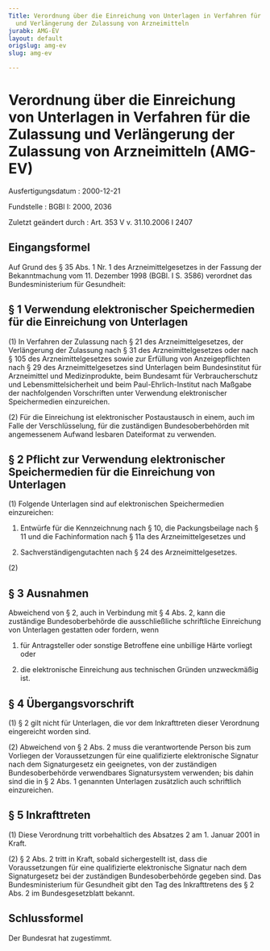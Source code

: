 ```yaml
---
Title: Verordnung über die Einreichung von Unterlagen in Verfahren für die Zulassung
  und Verlängerung der Zulassung von Arzneimitteln
jurabk: AMG-EV
layout: default
origslug: amg-ev
slug: amg-ev

---
```


# Verordnung über die Einreichung von Unterlagen in Verfahren für die Zulassung und Verlängerung der Zulassung von Arzneimitteln (AMG-EV)

Ausfertigungsdatum
:   2000-12-21

Fundstelle
:   BGBl I: 2000, 2036

Zuletzt geändert durch
:   Art. 353 V v. 31.10.2006 I 2407

## Eingangsformel

Auf Grund des § 35 Abs. 1 Nr. 1 des Arzneimittelgesetzes in der
Fassung der Bekanntmachung vom 11. Dezember 1998 (BGBl. I S. 3586)
verordnet das Bundesministerium für Gesundheit:

## § 1 Verwendung elektronischer Speichermedien für die Einreichung von Unterlagen

(1) In Verfahren der Zulassung nach § 21 des Arzneimittelgesetzes, der
Verlängerung der Zulassung nach § 31 des Arzneimittelgesetzes oder
nach § 105 des Arzneimittelgesetzes sowie zur Erfüllung von
Anzeigepflichten nach § 29 des Arzneimittelgesetzes sind Unterlagen
beim Bundesinstitut für Arzneimittel und Medizinprodukte, beim
Bundesamt für Verbraucherschutz und Lebensmittelsicherheit und beim
Paul-Ehrlich-Institut nach Maßgabe der nachfolgenden Vorschriften
unter Verwendung elektronischer Speichermedien einzureichen.

(2) Für die Einreichung ist elektronischer Postaustausch in einem,
auch im Falle der Verschlüsselung, für die zuständigen
Bundesoberbehörden mit angemessenem Aufwand lesbaren Dateiformat zu
verwenden.

## § 2 Pflicht zur Verwendung elektronischer Speichermedien für die Einreichung von Unterlagen

(1) Folgende Unterlagen sind auf elektronischen Speichermedien
einzureichen:

1.  Entwürfe für die Kennzeichnung nach § 10, die Packungsbeilage nach §
    11 und die Fachinformation nach § 11a des Arzneimittelgesetzes und


2.  Sachverständigengutachten nach § 24 des Arzneimittelgesetzes.




(2)

## § 3 Ausnahmen

Abweichend von § 2, auch in Verbindung mit § 4 Abs. 2, kann die
zuständige Bundesoberbehörde die ausschließliche schriftliche
Einreichung von Unterlagen gestatten oder fordern, wenn

1.  für Antragsteller oder sonstige Betroffene eine unbillige Härte
    vorliegt oder


2.  die elektronische Einreichung aus technischen Gründen unzweckmäßig
    ist.

## § 4 Übergangsvorschrift

(1) § 2 gilt nicht für Unterlagen, die vor dem Inkrafttreten dieser
Verordnung eingereicht worden sind.

(2) Abweichend von § 2 Abs. 2 muss die verantwortende Person bis zum
Vorliegen der Voraussetzungen für eine qualifizierte elektronische
Signatur nach dem Signaturgesetz ein geeignetes, von der zuständigen
Bundesoberbehörde verwendbares Signatursystem verwenden; bis dahin
sind die in § 2 Abs. 1 genannten Unterlagen zusätzlich auch
schriftlich einzureichen.

## § 5 Inkrafttreten

(1) Diese Verordnung tritt vorbehaltlich des Absatzes 2 am 1. Januar
2001 in Kraft.

(2) § 2 Abs. 2 tritt in Kraft, sobald sichergestellt ist, dass die
Voraussetzungen für eine qualifizierte elektronische Signatur nach dem
Signaturgesetz bei der zuständigen Bundesoberbehörde gegeben sind. Das
Bundesministerium für Gesundheit gibt den Tag des Inkrafttretens des §
2 Abs. 2 im Bundesgesetzblatt bekannt.

## Schlussformel

Der Bundesrat hat zugestimmt.

